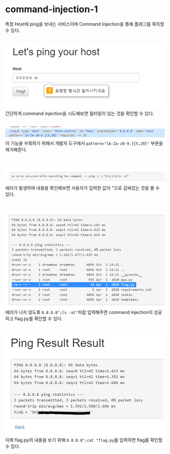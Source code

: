 # command-injection-1

특정 Host에 ping을 보내는 서비스이며 Command Injection을 통해 플래그를 획득할 수 있다.   
<br/>

![](1.PNG)   
간단하게 command injection을 시도해보면 필터링이 있는 것을 확인할 수 있다.   
<br/>

![](2.PNG)   
이 기능을 우회하기 위해서 개발자 도구에서 ```pattern="[A-Za-z0-9.]{5,20}"``` 부분을 제거해준다.   

<br/>

![](3.PNG)   
에러가 발생하며 내용을 확인해보면 사용자가 입력한 값이 "으로 감싸있는 것을 볼 수 있다.   


<br/>

![](4.PNG)   
에러가 나지 않도록 ```8.8.8.8";ls -al"```처럼 입력해주면 command injection이 성공하고 flag.py를 확인할 수 있다.   


<br/>

![](5.PNG)  
이제 flag.py의 내용을 보기 위해  ```8.8.8.8";cat "flag.py```를 입력하면 flag를 확인할 수 있다.
